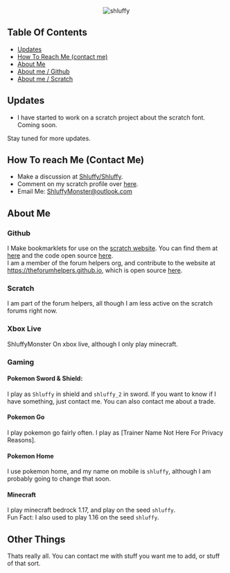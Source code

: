 <p align="center"> <img src="https://komarev.com/ghpvc/?username=shluffy&label=Profile%20views&color=0e75b6&style=flat" alt="shluffy" /> </p>

## Table Of Contents

- [Updates](https://github.com/Shluffy/Shluffy/blob/Rewrite-README.md/README.md#updates)
- [How To Reach Me (contact me)](https://github.com/Shluffy/Shluffy/blob/Rewrite-README.md/README.md#how-to-reach-me-contact-me)
- [About Me](https://github.com/Shluffy/Shluffy/blob/Rewrite-README.md/README.md#about-me)
- [About me / Github](https://github.com/Shluffy/Shluffy/blob/Rewrite-README.md/README.md#github)
- [About me / Scratch](https://github.com/Shluffy/Shluffy/blob/Rewrite-README.md/README.md#scratch)

## Updates

- I have started to work on a scratch project about the scratch font. Coming soon. 

Stay tuned for more updates.

## How To reach Me (Contact Me)

- Make a discussion at [Shluffy/Shluffy](https://github.com/shluffy/shluffy/discussions).
- Comment on my scratch profile over [here](https://scratch.mit.edu/users/dogsmakemehappy/).
- Email Me: ShluffyMonster@outlook.com

## About Me

### Github
I Make bookmarklets for use on the [scratch website](https://scratch.mit.edu). You can find them at [here](https://scratch-bookmarklets.github.io/bookmarklets.html) and the code open source [here](https://github.com/scratch-bookmarklets/scratch-bookmarklets.github.io/). <br>
I am a member of the forum helpers org, and contribute to the website at https://theforumhelpers.github.io, which is open source [here](https://github.com/theforumhelpers/theforumhelpers.github.io).

### Scratch
I am part of the forum helpers, all though I am less active on the scratch forums right now.

### Xbox Live
ShluffyMonster On xbox live, although I only play minecraft.

### Gaming

#### Pokemon Sword & Shield:
I play as `Shluffy` in shield and `shluffy_2` in sword. If you want to know if I have something, just contact me. You can also contact me about a trade.

#### Pokemon Go
I play pokemon go fairly often. I play as [Trainer Name Not Here For Privacy Reasons].

#### Pokemon Home
I use pokemon home, and my name on mobile is `shluffy`, although I am probably going to change that soon.

#### Minecraft
I play minecraft bedrock 1.17, and play on the seed `shluffy`. <br>
Fun Fact: I also used to play 1.16 on the seed `shluffy`.

## Other Things
Thats really all. You can contact me with stuff you want me to add, or stuff of that sort.
